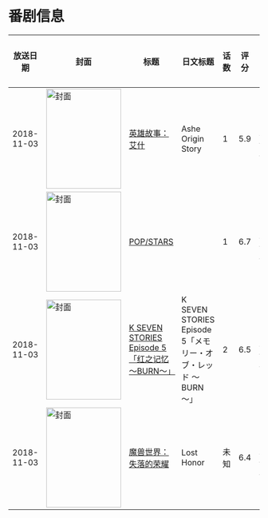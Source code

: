 # 番剧信息

|放送日期|封面|标题|日文标题|话数|评分|评分人数|
|---|---|---|---|---|---|---|
|2018-11-03|<img src="https://lain.bgm.tv/pic/cover/c/a9/58/377958_smVUe.jpg" alt="封面" style="width:150px;height:200px;object-fit:cover;">|[英雄故事：艾什](https://bangumi.tv/subject/377958)|Ashe Origin Story|1|5.9|11人评分|
|2018-11-03|<img src="https://lain.bgm.tv/pic/cover/c/fc/5d/265962_oObmH.jpg" alt="封面" style="width:150px;height:200px;object-fit:cover;">|[POP/STARS](https://bangumi.tv/subject/265962)||1|6.7|132人评分|
|2018-11-03|<img src="https://lain.bgm.tv/pic/cover/c/77/07/251988_v8Qfe.jpg" alt="封面" style="width:150px;height:200px;object-fit:cover;">|[K SEVEN STORIES Episode 5「红之记忆 ～BURN～」](https://bangumi.tv/subject/251988)|K SEVEN STORIES Episode 5「メモリー・オブ・レッド ～BURN～」|2|6.5|299人评分|
|2018-11-03|<img src="https://lain.bgm.tv/pic/cover/c/32/8a/265830_X1Zba.jpg" alt="封面" style="width:150px;height:200px;object-fit:cover;">|[魔兽世界：失落的荣耀](https://bangumi.tv/subject/265830)|Lost Honor|未知|6.4|29人评分|
